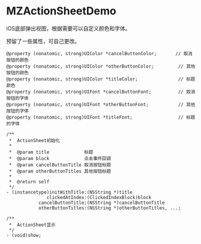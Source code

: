 # MZActionSheetDemo

iOS底部弹出视图，根据需要可以自定义颜色和字体。

预留了一些属性，可自己更改。

    @property (nonatomic, strong)UIColor *cancelButtonColor;       // 取消按钮的颜色
    @property (nonatomic, strong)UIColor *otherButtonColor;         // 其他按钮的颜色
    @property (nonatomic, strong)UIColor *titleColor;               // 标题颜色
    @property (nonatomic, strong)UIFont *cancelButtonFont;          // 取消按钮的字体
    @property (nonatomic, strong)UIFont *otherButtonFont;           // 其他按钮的字体
    @property (nonatomic, strong)UIFont *titleFont;                 // 标题的字体

    /**
     *  ActionSheet初始化
     *
     *  @param title             标题
     *  @param block             点击事件回调
     *  @param cancelButtonTitle 取消按钮标题
     *  @param otherButtonTitles 其他按钮标题
     *
     *  @return self
     */
    - (instancetype)initWithTitle:(NSString *)title
                   clickedAtIndex:(ClickedIndexBlock)block
                cancelButtonTitle:(NSString *)cancelButtonTitle
                otherButtonTitles:(NSString *)otherButtonTitles, ...;

    /**
     *  ActionSheet显示
     */
    - (void)show;



